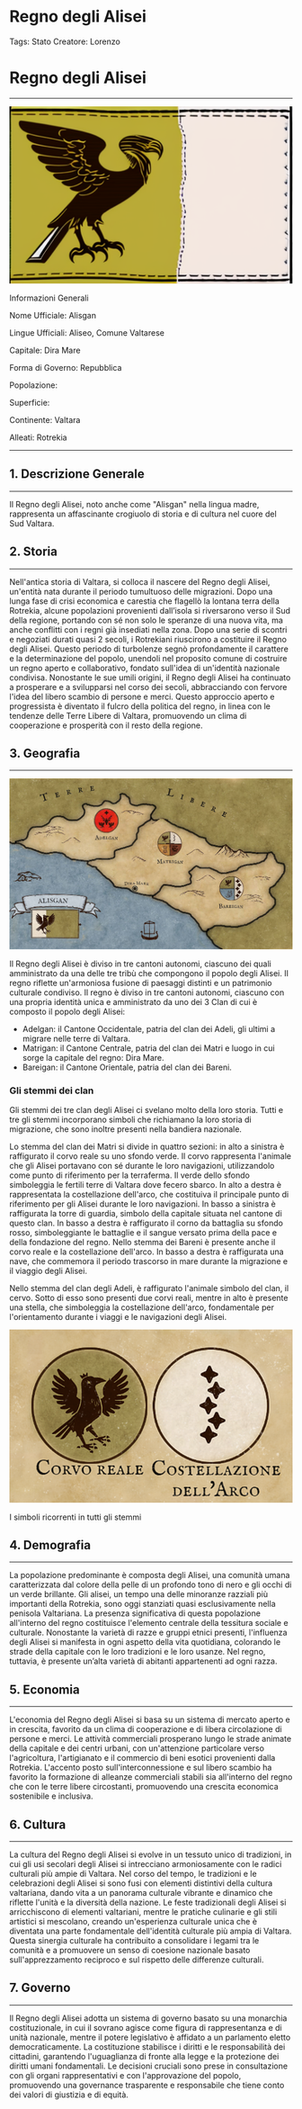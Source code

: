 # Regno degli Alisei

Tags: Stato
Creatore: Lorenzo

# Regno degli Alisei

---

![flag (1).png](flag_(1).png)

Informazioni Generali

Nome Ufficiale: Alisgan

Lingue Ufficiali: Aliseo, Comune Valtarese

Capitale: Dira Mare

Forma di Governo: Repubblica

Popolazione: 

Superficie: 

Continente: Valtara

Alleati: Rotrekia

---

## 1. Descrizione Generale

---

Il Regno degli Alisei, noto anche come "Alisgan" nella lingua madre, rappresenta un affascinante crogiuolo di storia e di cultura nel cuore del Sud Valtara.

## 2. Storia

---

Nell'antica storia di Valtara, si colloca il nascere del Regno degli Alisei, un'entità nata durante il periodo tumultuoso delle migrazioni. Dopo una lunga fase di crisi economica e carestia che flagellò la lontana terra della Rotrekia, alcune popolazioni provenienti dall’isola si riversarono verso il Sud della regione, portando con sé non solo le speranze di una nuova vita, ma anche conflitti con i regni già insediati nella zona.
Dopo una serie di scontri e negoziati durati quasi 2 secoli, i Rotrekiani riuscirono a costituire il Regno degli Alisei. Questo periodo di turbolenze segnò profondamente il carattere e la determinazione del popolo, unendoli nel proposito comune di costruire un regno aperto e collaborativo, fondato sull'idea di un'identità nazionale condivisa.
Nonostante le sue umili origini, il Regno degli Alisei ha continuato a prosperare e a svilupparsi nel corso dei secoli, abbracciando con fervore l'idea del libero scambio di persone e merci. Questo approccio aperto e progressista è diventato il fulcro della politica del regno, in linea con le tendenze delle Terre Libere di Valtara, promuovendo un clima di cooperazione e prosperità con il resto della regione.

## 3. Geografia

---

![alisei.jpg](alisei.jpg)

Il Regno degli Alisei è diviso in tre cantoni autonomi, ciascuno dei quali amministrato da una delle tre tribù che compongono il popolo degli Alisei. Il regno riflette un'armoniosa fusione di paesaggi distinti e un patrimonio culturale condiviso.
Il regno è diviso in tre cantoni autonomi, ciascuno con una propria identità unica e amministrato da uno dei 3 Clan di cui è composto il popolo degli Alisei:

- Adelgan: il Cantone Occidentale, patria del clan dei Adeli, gli ultimi a migrare nelle terre di Valtara.
- Matrigan: il Cantone Centrale, patria del clan dei Matri e luogo in cui sorge la capitale del regno: Dira Mare.
- Bareigan: il Cantone Orientale, patria del clan dei Bareni.

### Gli stemmi dei clan

Gli stemmi dei tre clan degli Alisei ci svelano molto della loro storia. Tutti e tre gli stemmi incorporano simboli che richiamano la loro storia di migrazione, che sono inoltre presenti nella bandiera nazionale.

 Lo stemma del clan dei Matri si divide in quattro sezioni: in alto a sinistra è raffigurato il corvo reale su uno sfondo verde. Il corvo rappresenta l'animale che gli Alisei portavano con sé durante le loro navigazioni, utilizzandolo come punto di riferimento per la terraferma. Il verde dello sfondo simboleggia le fertili terre di Valtara dove fecero sbarco. In alto a destra è rappresentata la costellazione dell'arco, che costituiva il principale punto di riferimento per gli Alisei durante le loro navigazioni. In basso a sinistra è raffigurata la torre di guardia, simbolo della capitale situata nel cantone di questo clan. In basso a destra è raffigurato il corno da battaglia su sfondo rosso, simboleggiante le battaglie e il sangue versato prima della pace e della fondazione del regno.
Nello stemma dei Bareni è presente anche il corvo reale e la costellazione dell'arco. In basso a destra è raffigurata una nave, che commemora il periodo trascorso in mare durante la migrazione e il viaggio degli Alisei.

Nello stemma del clan degli Adeli, è raffigurato l'animale simbolo del clan, il cervo. Sotto di esso sono presenti due corvi reali, mentre in alto è presente una stella, che simboleggia la costellazione dell'arco, fondamentale per l'orientamento durante i viaggi e le navigazioni degli Alisei.

![I simboli ricorrenti in tutti gli stemmi](Screenshot_2023-10-20_170853.png)

I simboli ricorrenti in tutti gli stemmi

## 4. Demografia

---

La popolazione predominante è composta degli Alisei, una comunità umana caratterizzata dal colore della pelle di un profondo tono di nero e gli occhi di un verde brillante. Gli alisei, un tempo una delle minoranze razziali più importanti della Rotrekia, sono oggi stanziati quasi esclusivamente nella penisola Valtariana. La presenza significativa di questa popolazione all'interno del regno costituisce l'elemento centrale della tessitura sociale e culturale. Nonostante la varietà di razze e gruppi etnici presenti, l'influenza degli Alisei si manifesta in ogni aspetto della vita quotidiana, colorando le strade della capitale con le loro tradizioni e le loro usanze. Nel regno, tuttavia, è presente un’alta varietà di abitanti appartenenti ad ogni razza.

## 5. Economia

---

L'economia del Regno degli Alisei si basa su un sistema di mercato aperto e in crescita, favorito da un clima di cooperazione e di libera circolazione di persone e merci. Le attività commerciali prosperano lungo le strade animate della capitale e dei centri urbani, con un'attenzione particolare verso l'agricoltura, l'artigianato e il commercio di beni esotici provenienti dalla Rotrekia. L'accento posto sull'interconnessione e sul libero scambio ha favorito la formazione di alleanze commerciali stabili sia all'interno del regno che con le terre libere circostanti, promuovendo una crescita economica sostenibile e inclusiva.

## 6. Cultura

---

La cultura del Regno degli Alisei si evolve in un tessuto unico di tradizioni, in cui gli usi secolari degli Alisei si intrecciano armoniosamente con le radici culturali più ampie di Valtara. Nel corso del tempo, le tradizioni e le celebrazioni degli Alisei si sono fusi con elementi distintivi della cultura valtariana, dando vita a un panorama culturale vibrante e dinamico che riflette l'unità e la diversità della nazione. Le feste tradizionali degli Alisei si arricchiscono di elementi valtariani, mentre le pratiche culinarie e gli stili artistici si mescolano, creando un'esperienza culturale unica che è diventata una parte fondamentale dell'identità culturale più ampia di Valtara. Questa sinergia culturale ha contribuito a consolidare i legami tra le comunità e a promuovere un senso di coesione nazionale basato sull'apprezzamento reciproco e sul rispetto delle differenze culturali.

## 7. Governo

---

Il Regno degli Alisei adotta un sistema di governo basato su una monarchia costituzionale, in cui il sovrano agisce come figura di rappresentanza e di unità nazionale, mentre il potere legislativo è affidato a un parlamento eletto democraticamente. La costituzione stabilisce i diritti e le responsabilità dei cittadini, garantendo l'uguaglianza di fronte alla legge e la protezione dei diritti umani fondamentali. Le decisioni cruciali sono prese in consultazione con gli organi rappresentativi e con l'approvazione del popolo, promuovendo una governance trasparente e responsabile che tiene conto dei valori di giustizia e di equità.
